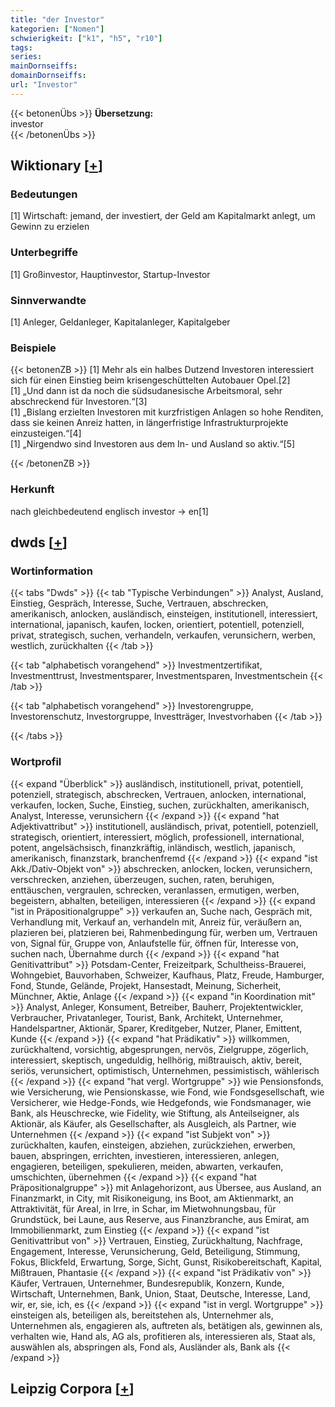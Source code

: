 ```yaml
---
title: "der Investor"
kategorien: ["Nomen"]
schwierigkeit: ["k1", "h5", "r10"]
tags:
series:
mainDornseiffs:
domainDornseiffs:
url: "Investor"
---
```


{{< betonenÜbs >}}
**Übersetzung:**  
investor  
{{< /betonenÜbs >}}

## Wiktionary [[+](https://de.wiktionary.org/wiki/Investor)]

### Bedeutungen
[1] Wirtschaft: jemand, der investiert, der Geld am Kapitalmarkt anlegt, um Gewinn zu erzielen  

### Unterbegriffe
[1] Großinvestor, Hauptinvestor, Startup-Investor  

### Sinnverwandte
[1] Anleger, Geldanleger, Kapitalanleger, Kapitalgeber  

### Beispiele
{{< betonenZB >}}
[1] Mehr als ein halbes Dutzend Investoren interessiert sich für einen Einstieg beim krisengeschüttelten Autobauer Opel.[2]  
[1] „Und dann ist da noch die südsudanesische Arbeitsmoral, sehr abschreckend für Investoren.“[3]  
[1] „Bislang erzielten Investoren mit kurzfristigen Anlagen so hohe Renditen, dass sie keinen Anreiz hatten, in längerfristige Infrastrukturprojekte einzusteigen.“[4]  
[1] „Nirgendwo sind Investoren aus dem In- und Ausland so aktiv.“[5]  

{{< /betonenZB >}}
### Herkunft
nach gleichbedeutend englisch investor → en[1]  



## dwds [[+](https://www.dwds.de/wb/Investor)]

### Wortinformation
{{< tabs "Dwds" >}}
{{< tab "Typische Verbindungen" >}}
Analyst, Ausland, Einstieg, Gespräch, Interesse, Suche, Vertrauen, abschrecken, amerikanisch, anlocken, ausländisch, einsteigen, institutionell, interessiert, international, japanisch, kaufen, locken, orientiert, potentiell, potenziell, privat, strategisch, suchen, verhandeln, verkaufen, verunsichern, werben, westlich, zurückhalten
{{< /tab >}}

{{< tab "alphabetisch vorangehend" >}}
Investmentzertifikat, Investmenttrust, Investmentsparer, Investmentsparen, Investmentschein
{{< /tab >}}

{{< tab "alphabetisch vorangehend" >}}
Investorengruppe, Investorenschutz, Investorgruppe, Investträger, Investvorhaben
{{< /tab >}}

{{< /tabs >}}

### Wortprofil
{{< expand "Überblick" >}} ausländisch, institutionell, privat, potentiell, potenziell, strategisch, abschrecken, Vertrauen, anlocken, international, verkaufen, locken, Suche, Einstieg, suchen, zurückhalten, amerikanisch, Analyst, Interesse, verunsichern {{< /expand >}}
{{< expand "hat Adjektivattribut" >}} institutionell, ausländisch, privat, potentiell, potenziell, strategisch, orientiert, interessiert, möglich, professionell, international, potent, angelsächsisch, finanzkräftig, inländisch, westlich, japanisch, amerikanisch, finanzstark, branchenfremd {{< /expand >}}
{{< expand "ist Akk./Dativ-Objekt von" >}} abschrecken, anlocken, locken, verunsichern, verschrecken, anziehen, überzeugen, suchen, raten, beruhigen, enttäuschen, vergraulen, schrecken, veranlassen, ermutigen, werben, begeistern, abhalten, beteiligen, interessieren {{< /expand >}}
{{< expand "ist in Präpositionalgruppe" >}} verkaufen an, Suche nach, Gespräch mit, Verhandlung mit, Verkauf an, verhandeln mit, Anreiz für, veräußern an, plazieren bei, platzieren bei, Rahmenbedingung für, werben um, Vertrauen von, Signal für, Gruppe von, Anlaufstelle für, öffnen für, Interesse von, suchen nach, Übernahme durch {{< /expand >}}
{{< expand "hat Genitivattribut" >}} Potsdam-Center, Freizeitpark, Schultheiss-Brauerei, Wohngebiet, Bauvorhaben, Schweizer, Kaufhaus, Platz, Freude, Hamburger, Fond, Stunde, Gelände, Projekt, Hansestadt, Meinung, Sicherheit, Münchner, Aktie, Anlage {{< /expand >}}
{{< expand "in Koordination mit" >}} Analyst, Anleger, Konsument, Betreiber, Bauherr, Projektentwickler, Verbraucher, Privatanleger, Tourist, Bank, Architekt, Unternehmer, Handelspartner, Aktionär, Sparer, Kreditgeber, Nutzer, Planer, Emittent, Kunde {{< /expand >}}
{{< expand "hat Prädikativ" >}} willkommen, zurückhaltend, vorsichtig, abgesprungen, nervös, Zielgruppe, zögerlich, interessiert, skeptisch, ungeduldig, hellhörig, mißtrauisch, aktiv, bereit, seriös, verunsichert, optimistisch, Unternehmen, pessimistisch, wählerisch {{< /expand >}}
{{< expand "hat vergl. Wortgruppe" >}} wie Pensionsfonds, wie Versicherung, wie Pensionskasse, wie Fond, wie Fondsgesellschaft, wie Versicherer, wie Hedge-Fonds, wie Hedgefonds, wie Fondsmanager, wie Bank, als Heuschrecke, wie Fidelity, wie Stiftung, als Anteilseigner, als Aktionär, als Käufer, als Gesellschafter, als Ausgleich, als Partner, wie Unternehmen {{< /expand >}}
{{< expand "ist Subjekt von" >}} zurückhalten, kaufen, einsteigen, abziehen, zurückziehen, erwerben, bauen, abspringen, errichten, investieren, interessieren, anlegen, engagieren, beteiligen, spekulieren, meiden, abwarten, verkaufen, umschichten, übernehmen {{< /expand >}}
{{< expand "hat Präpositionalgruppe" >}} mit Anlagehorizont, aus Übersee, aus Ausland, an Finanzmarkt, in City, mit Risikoneigung, ins Boot, am Aktienmarkt, an Attraktivität, für Areal, in Irre, in Schar, im Mietwohnungsbau, für Grundstück, bei Laune, aus Reserve, aus Finanzbranche, aus Emirat, am Immobilienmarkt, zum Einstieg {{< /expand >}}
{{< expand "ist Genitivattribut von" >}} Vertrauen, Einstieg, Zurückhaltung, Nachfrage, Engagement, Interesse, Verunsicherung, Geld, Beteiligung, Stimmung, Fokus, Blickfeld, Erwartung, Sorge, Sicht, Gunst, Risikobereitschaft, Kapital, Mißtrauen, Phantasie {{< /expand >}}
{{< expand "ist Prädikativ von" >}} Käufer, Vertrauen, Unternehmer, Bundesrepublik, Konzern, Kunde, Wirtschaft, Unternehmen, Bank, Union, Staat, Deutsche, Interesse, Land, wir, er, sie, ich, es {{< /expand >}}
{{< expand "ist in vergl. Wortgruppe" >}} einsteigen als, beteiligen als, bereitstehen als, Unternehmer als, Unternehmen als, engagieren als, auftreten als, betätigen als, gewinnen als, verhalten wie, Hand als, AG als, profitieren als, interessieren als, Staat als, auswählen als, abspringen als, Fond als, Ausländer als, Bank als {{< /expand >}}

## Leipzig Corpora [[+](https://corpora.uni-leipzig.de/en/res?word=Investor&corpusId=deu_newscrawl-public_2018)]

